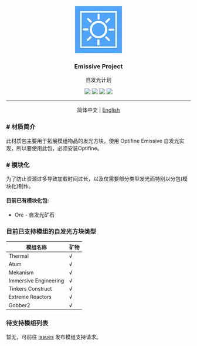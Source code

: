 <div align="center">
  <img src="./img/pack.png" alt="Minecraft-Emissive-Project" />
  <h3>Emissive Project</h3>
  <p>自发光计划</p>
  <img src="https://img.shields.io/github/stars/fastchen/Emissive-Project?label=Star&logo=github"/>
  <a href="https://github.com/FastChen/Emissive-Project/issues"><img src="https://img.shields.io/github/issues/fastchen/Emissive-Project?label=Issues"/></a>
  <img src="https://img.shields.io/github/license/fastchen/Emissive-Project?label=License"/>
  <a href="https://github.com/FastChen/Emissive-Project/releases"><img src="https://img.shields.io/github/v/release/fastchen/Emissive-Project?label=Release"/></a>
  <hr>
  <p>简体中文 | <a href="./README-en.md">English</a></p>
</div>

### # 材质简介

此材质包主要用于拓展模组物品的发光方块，使用 Optifine Emissive 自发光实现，所以要使用此包，必须安装Optifine。

### # 模块化

为了防止资源过多导致加载时间过长，以及仅需要部分类型发光而特别以分包(模块化)制作。

#### 目前已有模块化包:

- Ore - 自发光矿石

### 目前已支持模组的自发光方块类型

| 模组名称              | 矿物 |
| --------------------- | ---- |
| Thermal               | √    |
| Atum                  | √    |
| Mekanism              | √    |
| Immersive Engineering | √    |
| Tinkers Construct     | √    |
| Extreme Reactors      | √    |
| Gobber2               | √    |

### 待支持模组列表

暂无，可前往 [issues](https://github.com/FastChen/Emissive-Project/issues) 发布模组支持请求。

